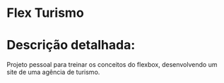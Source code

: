 # Flex Turismo

# Descrição detalhada:
Projeto pessoal para treinar os conceitos do flexbox, desenvolvendo um site de uma agência de turismo.
